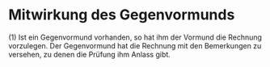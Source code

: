 # Mitwirkung des Gegenvormunds

(1) Ist ein Gegenvormund vorhanden, so hat ihm der Vormund die Rechnung vorzulegen. Der Gegenvormund hat die Rechnung mit den Bemerkungen zu versehen, zu denen die Prüfung ihm Anlass gibt.